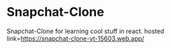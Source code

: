 # Snapchat-Clone
Snapchat-Clone for learning cool stuff in react.
hosted link=https://snapchat-clone-yt-15603.web.app/

